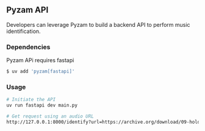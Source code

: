 ## Pyzam API
Developers can leverage Pyzam to build a backend API to perform music identification.

### Dependencies
Pyzam APi requires fastapi
```bash
$ uv add 'pyzam[fastapi]'

```

### Usage
```bash
# Initiate the API
uv run fastapi dev main.py
```
```bash
# Get request using an audio URL
http://127.0.0.1:8000/identify?url=https://archive.org/download/09-hold-me-in-your-arms/02%20-%20Never%20Gonna%20Give%20You%20Up.mp3
```